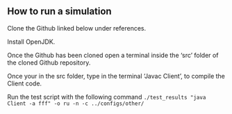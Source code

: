 ## How to run a simulation
Clone the Github linked below under references.

Install OpenJDK.

Once the Github has been cloned open a terminal inside the ‘src’ folder of the cloned Github repository.

Once your in the src folder, type in the terminal ‘Javac Client’, to compile the Client code.

Run the test script with the following command `./test_results "java Client -a fff" -o ru -n -c ../configs/other/`


